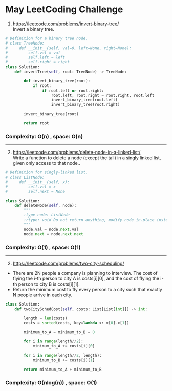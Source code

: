 # May LeetCoding Challenge

1) https://leetcode.com/problems/invert-binary-tree/ </br>
Invert a binary tree.

```python
# Definition for a binary tree node.
# class TreeNode:
#     def __init__(self, val=0, left=None, right=None):
#         self.val = val
#         self.left = left
#         self.right = right
class Solution:
    def invertTree(self, root: TreeNode) -> TreeNode:

        def invert_binary_tree(root):
            if root:
                if root.left or root.right:
                    root.left, root.right = root.right, root.left
                    invert_binary_tree(root.left)
                    invert_binary_tree(root.right)

        invert_binary_tree(root)

        return root  
```

### Complexity: O(n) , space: O(n)
----------------------
2) https://leetcode.com/problems/delete-node-in-a-linked-list/ </br>
Write a function to delete a node (except the tail) in a singly linked list, given only access to that node..

```python
# Definition for singly-linked list.
# class ListNode:
#     def __init__(self, x):
#         self.val = x
#         self.next = None

class Solution:
    def deleteNode(self, node):
        """
        :type node: ListNode
        :rtype: void Do not return anything, modify node in-place instead.
        """
        node.val = node.next.val
        node.next = node.next.next

```
### Complexity: O(1) , space: O(1)
-----------------------
2) https://leetcode.com/problems/two-city-scheduling/ </br>
- There are 2N people a company is planning to interview. The cost of flying the i-th person to city A is costs[i][0], and the cost of flying the i-th person to city B is costs[i][1].
- Return the minimum cost to fly every person to a city such that exactly N people arrive in each city.
```python
class Solution:
    def twoCitySchedCost(self, costs: List[List[int]]) -> int:

        length = len(costs)
        costs = sorted(costs, key=lambda x: x[0]-x[1])

        minimum_to_A = minimum_to_B = 0

        for i in range(length//2):
            minimum_to_A += costs[i][0]

        for i in range(length//2, length):
            minimum_to_B += costs[i][1]

        return minimum_to_A + minimum_to_B
```
### Complexity: O(nlog(n)) , space: O(1)